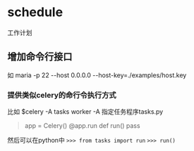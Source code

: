 schedule
========

工作计划

## 增加命令行接口

如 maria -p 22 --host 0.0.0.0 --host-key=./examples/host.key

### 提供类似celery的命行令执行方式

比如 $celery -A tasks worker
-A 指定任务程序tasks.py

>app = Celery()
>@app.run
>def run()
>    pass

然后可以在python中
`>>> from tasks import run`
``>>> run()``
